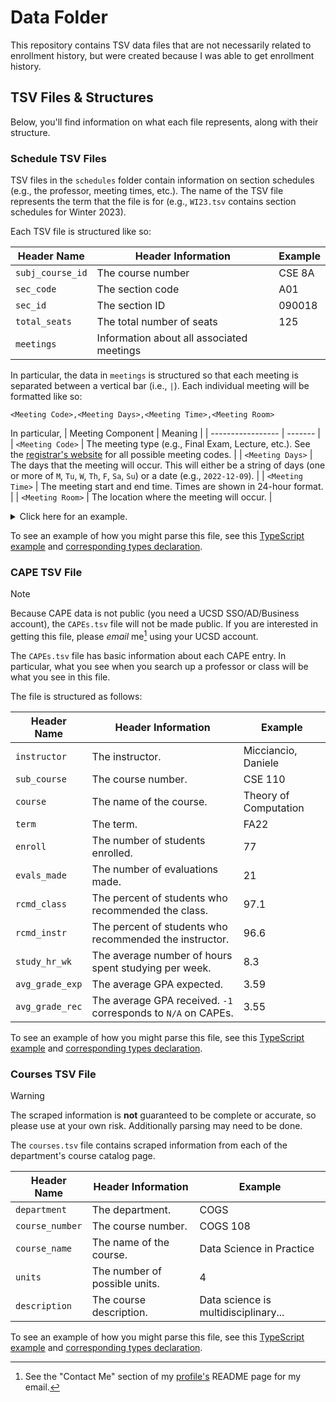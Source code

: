 # Data Folder
This repository contains TSV data files that are not necessarily related to enrollment history, but were created because I was able to get enrollment history.

## TSV Files & Structures
Below, you'll find information on what each file represents, along with their structure.


### Schedule TSV Files
TSV files in the `schedules` folder contain information on section schedules (e.g., the professor, meeting times, etc.). The name of the TSV file represents the term that the file is for (e.g., `WI23.tsv` contains section schedules for Winter 2023).

Each TSV file is structured like so:

| Header Name | Header Information | Example |
| ----------- | ------------------ | ------- |
| `subj_course_id` | The course number | CSE 8A |
| `sec_code` | The section code | A01 |
| `sec_id`| The section ID | 090018 |
| `total_seats` | The total number of seats | 125 |
| `meetings` | Information about all associated meetings |

In particular, the data in `meetings` is structured so that each meeting is separated between a vertical bar (i.e., `|`). Each individual meeting will be formatted like so: 

```
<Meeting Code>,<Meeting Days>,<Meeting Time>,<Meeting Room>
```


In particular,
| Meeting Component | Meaning |
| ----------------- | ------- |
| `<Meeting Code>` | The meeting type (e.g., Final Exam, Lecture, etc.). See the [registrar's website](https://registrar.ucsd.edu/StudentLink/instr_codes.html) for all possible meeting codes. |
| `<Meeting Days>` | The days that the meeting will occur. This will either be a string of days (one or more of `M`, `Tu`, `W`, `Th`, `F`, `Sa`, `Su`) or a date (e.g., `2022-12-09`). |
| `<Meeting Time>` | The meeting start and end time. Times are shown in 24-hour format. |
| `<Meeting Room>` | The location where the meeting will occur. |

<details>
<summary>Click here for an example.</summary>
<br> 

For example, consider the meeting
```
LE,MW,12:00 - 12:50,MOS 0113
```
Here, 
- `<Meeting Code>` is `LE`, which stands for lecture.
- `<Meeting Days>` is `MW`, which stands for Monday and Wednesday meetings.
- `<Meeting Time>` is `12:00 - 12:50`, which stands for 12:00 PM to 12:50 PM.
- `<Meeting Room>` is `MOS 0113`, which stands for Mosaic Room 0113.

Thus, a full meeting schedule may look like
```
LE,MW,18:30 - 19:50,CENTR 105|FI,2022-12-05,19:00 - 21:59,CENTR 105|DI,Th,17:00 - 17:50,CENTR 214
```
Here, there are three different types of meeting: a lecture (LE), final exam (FI), and discussion (DI). 

</details>

To see an example of how you might parse this file, see this [TypeScript example](https://github.com/AWaffleInc/rubot/blob/dd42c7afcdf1b6ff451d29d3727e740f15e90f70/src/Data.ts#L76) and [corresponding types declaration](https://github.com/AWaffleInc/rubot/blob/dd42c7afcdf1b6ff451d29d3727e740f15e90f70/src/definitions/MiscInterfaces.ts#L20).

### CAPE TSV File
> [!NOTE]
> Because CAPE data is not public (you need a UCSD SSO/AD/Business account), the `CAPEs.tsv` file will not be made public. If you are interested in getting this file, please *email* me[^1] using your UCSD account. 

The `CAPEs.tsv` file has basic information about each CAPE entry. In particular, what you see when you search up a professor or class will be what you see in this file. 

The file is structured as follows:

| Header Name     | Header Information | Example |
| --------------- | ------------------ | ------- |
| `instructor`    | The instructor.    | Micciancio, Daniele |
| `sub_course`    | The course number. | CSE 110 |
| `course`        | The name of the course. | Theory of Computation |
| `term`          | The term.          | FA22 |
| `enroll`        | The number of students enrolled. | 77 |
| `evals_made`    | The number of evaluations made. | 21 |
| `rcmd_class`    | The percent of students who recommended the class. | 97.1 |
| `rcmd_instr`    | The percent of students who recommended the instructor. | 96.6 |
| `study_hr_wk`   | The average number of hours spent studying per week. | 8.3 |
| `avg_grade_exp` | The average GPA expected. | 3.59 |
| `avg_grade_rec` | The average GPA received. `-1` corresponds to `N/A` on CAPEs. | 3.55 |

To see an example of how you might parse this file, see this [TypeScript example](https://github.com/AWaffleInc/rubot/blob/dd42c7afcdf1b6ff451d29d3727e740f15e90f70/src/Data.ts#L172) and [corresponding types declaration](https://github.com/AWaffleInc/rubot/blob/dd42c7afcdf1b6ff451d29d3727e740f15e90f70/src/definitions/MiscInterfaces.ts#L6).

### Courses TSV File
> [!WARNING]
> The scraped information is **not** guaranteed to be complete or accurate, so please use at your own risk. Additionally parsing may need to be done. 

The `courses.tsv` file contains scraped information from each of the department's course catalog page. 

| Header Name     | Header Information | Example |
| --------------- | ------------------ | ------- |
| `department`    | The department.    | COGS     |
| `course_number` | The course number. | COGS 108 |
| `course_name`   | The name of the course. | Data Science in Practice |
| `units`         | The number of possible units. | 4 |
| `description`   | The course description. | Data science is multidisciplinary... |

To see an example of how you might parse this file, see this [TypeScript example](https://github.com/AWaffleInc/rubot/blob/dd42c7afcdf1b6ff451d29d3727e740f15e90f70/src/Data.ts#L230) and [corresponding types declaration](https://github.com/AWaffleInc/rubot/blob/dd42c7afcdf1b6ff451d29d3727e740f15e90f70/src/definitions/MiscInterfaces.ts#L53).




[^1]: See the "Contact Me" section of my [profile's](https://github.com/ewang2002) README page for my email.
